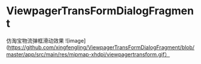 # ViewpagerTransFormDialogFragment
仿淘宝物流弹框滑动效果
![image](https://github.com/xingfengling/ViewpagerTransFormDialogFragment/blob/master/app/src/main/res/mipmap-xhdpi/viewpagertransform.gif）
